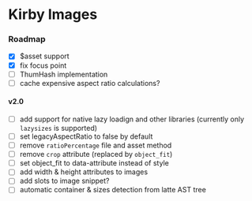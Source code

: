 # Kirby Images

### Roadmap
- [x] $asset support
- [x] fix focus point
- [ ] ThumHash implementation
- [ ] cache expensive aspect ratio calculations?

#### v2.0
- [ ] add support for native lazy loadign and other libraries (currently only `lazysizes` is supported)
- [ ] set legacyAspectRatio to false by default
- [ ] remove `ratioPercentage` file and asset method
- [ ] remove `crop` attribute (replaced by `object_fit`)
- [ ] set object_fit to data-attribute instead of style
- [ ] add width & height attributes to images
- [ ] add slots to image snippet?
- [ ] automatic container & sizes detection from latte AST tree
